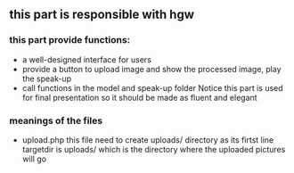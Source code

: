## this part is responsible with hgw
### this part provide functions:
* a well-designed interface for users
* provide a button to upload image and show the processed image, play the speak-up
* call functions in the model and speak-up folder
Notice this part is used for final presentation so it should be made as fluent and elegant

### meanings of the files
* upload.php this file need to create uploads/ directory as its firtst line targetdir is uploads/ which is the directory where the uploaded pictures will go 
